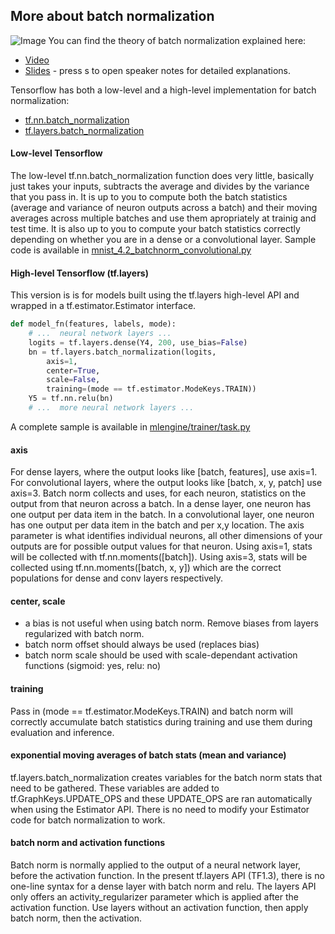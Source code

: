 ## More about batch normalization
![Image](https://pbs.twimg.com/media/C2jZ9oEXEAEOuji.jpg)
You can find the theory of batch normalization explained here:

- [Video](https://www.youtube.com/watch?v=vq2nnJ4g6N0&t=76m43s)
- [Slides](https://docs.google.com/presentation/d/18MiZndRCOxB7g-TcCl2EZOElS5udVaCuxnGznLnmOlE/pub?slide=id.g1245051c73_0_25) - press s to open speaker notes for detailed explanations.

Tensorflow has both a low-level and a high-level implementation for batch normalization:

- [tf.nn.batch_normalization](https://www.tensorflow.org/api_docs/python/tf/nn/batch_normalization)
- [tf.layers.batch_normalization](https://www.tensorflow.org/api_docs/python/tf/layers/batch_normalization)

#### Low-level Tensorflow
The low-level tf.nn.batch_normalization function does very little,
basically just takes your inputs, subtracts the average and divides by the variance
that you pass in. It is up to you to compute both the batch statistics (average
and variance of neuron outputs across a batch) and their moving averages across multiple batches and use them apropriately at trainig and
test time. It is also up to you to compute your batch statistics
correctly depending on whether you are in a dense or a convolutional
layer. Sample code is available in [mnist_4.2_batchnorm_convolutional.py](mnist_4.2_batchnorm_convolutional.py)

#### High-level Tensorflow (tf.layers)

This version is is for models built using the tf.layers high-level API and wrapped in a tf.estimator.Estimator interface.

```Python
def model_fn(features, labels, mode):
    # ...  neural network layers ...
    logits = tf.layers.dense(Y4, 200, use_bias=False)
    bn = tf.layers.batch_normalization(logits,
        axis=1,
        center=True,
        scale=False,
        training=(mode == tf.estimator.ModeKeys.TRAIN))
    Y5 = tf.nn.relu(bn)
    # ...  more neural network layers ...
```
A complete sample is available in [mlengine/trainer/task.py](/mlengine/trainer/task.py)

#### axis
For dense layers, where the output looks like [batch, features], use axis=1. For convolutional layers, where the output looks like [batch, x, y, patch] use axis=3. Batch norm collects and uses, for each neuron, statistics on the output from that neuron across a batch. In a dense layer, one neuron has one output per data item in the batch. In a convolutional layer, one neuron has one output per data item in the batch and per x,y location. The axis parameter is what identifies individual neurons, all other dimensions of your outputs are for possible output values for that neuron. Using axis=1, stats will be collected with tf.nn.moments([batch]). Using axis=3, stats will be collected using tf.nn.moments([batch, x, y]) which are the correct populations for dense and conv layers respectively.

#### center, scale
- a bias is not useful when using batch norm. Remove biases from layers regularized with batch norm.
- batch norm offset should always be used (replaces bias) 
- batch norm scale should be used with scale-dependant activation functions (sigmoid: yes, relu: no)

#### training
Pass in (mode == tf.estimator.ModeKeys.TRAIN) and batch norm will correctly accumulate batch statistics during training
and use them during evaluation and inference.

#### exponential moving averages of batch stats (mean and variance)
tf.layers.batch_normalization creates variables for the batch norm stats that need to be gathered. These variables are added to tf.GraphKeys.UPDATE_OPS and these UPDATE_OPS are ran automatically when using the Estimator API.
There is no need to modify your Estimator code for batch normalization to work.

#### batch norm and activation functions
Batch norm is normally applied to the output of a neural network layer, before the activation function.
In the present tf.layers API (TF1.3), there is no one-line syntax for a dense layer with batch norm and relu. The layers API only offers an activity_regularizer parameter which is applied after the activation function.
Use layers without an activation function, then apply batch norm, then the activation.